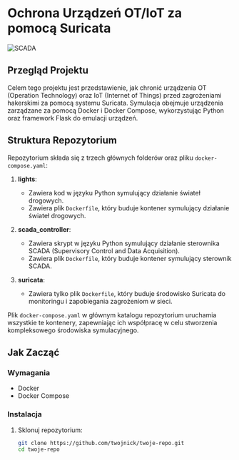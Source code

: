 # Ochrona Urządzeń OT/IoT za pomocą Suricata


![SCADA](https://github.com/Kamilq99/SCADAnetworkDANGERsimulation/assets/83961352/087715ea-3307-4249-8046-1f6f58666dc9)


## Przegląd Projektu

Celem tego projektu jest przedstawienie, jak chronić urządzenia OT (Operation Technology) oraz IoT (Internet of Things) przed zagrożeniami hakerskimi za pomocą systemu Suricata. Symulacja obejmuje urządzenia zarządzane za pomocą Docker i Docker Compose, wykorzystując Python oraz framework Flask do emulacji urządzeń.

## Struktura Repozytorium

Repozytorium składa się z trzech głównych folderów oraz pliku `docker-compose.yaml`:

1. **lights**:

   - Zawiera kod w języku Python symulujący działanie świateł drogowych.
   - Zawiera plik `Dockerfile`, który buduje kontener symulujący działanie świateł drogowych.

2. **scada_controller**:

   - Zawiera skrypt w języku Python symulujący działanie sterownika SCADA (Supervisory Control and Data Acquisition).
   - Zawiera plik `Dockerfile`, który buduje kontener symulujący sterownik SCADA.

3. **suricata**:
   - Zawiera tylko plik `Dockerfile`, który buduje środowisko Suricata do monitoringu i zapobiegania zagrożeniom w sieci.

Plik `docker-compose.yaml` w głównym katalogu repozytorium uruchamia wszystkie te kontenery, zapewniając ich współpracę w celu stworzenia kompleksowego środowiska symulacyjnego.

## Jak Zacząć

### Wymagania

- Docker
- Docker Compose

### Instalacja

1. Sklonuj repozytorium:
   ```bash
   git clone https://github.com/twojnick/twoje-repo.git
   cd twoje-repo
   ```

